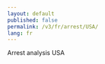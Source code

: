 ```yaml
---
layout: default
published: false
permalink: /v3/fr/arrest/USA/
lang: fr
---
```


Arrest analysis USA
